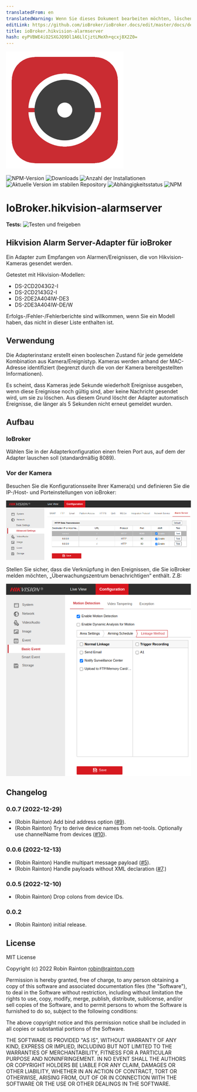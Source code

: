 ```yaml
---
translatedFrom: en
translatedWarning: Wenn Sie dieses Dokument bearbeiten möchten, löschen Sie bitte das Feld "translationsFrom". Andernfalls wird dieses Dokument automatisch erneut übersetzt
editLink: https://github.com/ioBroker/ioBroker.docs/edit/master/docs/de/adapterref/iobroker.hikvision-alarmserver/README.md
title: ioBroker.hikvision-alarmserver
hash: eyPVBWE4iO2SXGJQ9Dl1A6LlCjztLMeXh+qcxj8X2Z0=
---
```

![Logo](../../../en/adapterref/iobroker.hikvision-alarmserver/admin/hikvision-alarmserver.png)

![NPM-Version](https://img.shields.io/npm/v/iobroker.hikvision-alarmserver.svg)
![Downloads](https://img.shields.io/npm/dm/iobroker.hikvision-alarmserver.svg)
![Anzahl der Installationen](https://iobroker.live/badges/hikvision-alarmserver-installed.svg)
![Aktuelle Version im stabilen Repository](https://iobroker.live/badges/hikvision-alarmserver-stable.svg)
![Abhängigkeitsstatus](https://img.shields.io/david/raintonr/iobroker.hikvision-alarmserver.svg)
![NPM](https://nodei.co/npm/iobroker.hikvision-alarmserver.png?downloads=true)

# IoBroker.hikvision-alarmserver
**Tests:** ![Testen und freigeben](https://github.com/iobroker-community-adapters/ioBroker.hikvision-alarmserver/workflows/Test%20and%20Release/badge.svg)

## Hikvision Alarm Server-Adapter für ioBroker
Ein Adapter zum Empfangen von Alarmen/Ereignissen, die von Hikvision-Kameras gesendet werden.

Getestet mit Hikvision-Modellen:

- DS-2CD2043G2-I
- DS-2CD2143G2-I
- DS-2DE2A404IW-DE3
- DS-2DE3A404IW-DE/W

Erfolgs-/Fehler-/Fehlerberichte sind willkommen, wenn Sie ein Modell haben, das nicht in dieser Liste enthalten ist.

## Verwendung
Die Adapterinstanz erstellt einen booleschen Zustand für jede gemeldete Kombination aus Kamera/Ereignistyp. Kameras werden anhand der MAC-Adresse identifiziert (begrenzt durch die von der Kamera bereitgestellten Informationen).

Es scheint, dass Kameras jede Sekunde wiederholt Ereignisse ausgeben, wenn diese Ereignisse noch gültig sind, aber keine Nachricht gesendet wird, um sie zu löschen. Aus diesem Grund löscht der Adapter automatisch Ereignisse, die länger als 5 Sekunden nicht erneut gemeldet wurden.

## Aufbau
### IoBroker
Wählen Sie in der Adapterkonfiguration einen freien Port aus, auf dem der Adapter lauschen soll (standardmäßig 8089).

### Vor der Kamera
Besuchen Sie die Konfigurationsseite Ihrer Kamera(s) und definieren Sie die IP-/Host- und Porteinstellungen von ioBroker:

![Alarmserver-Optionen](../../../en/adapterref/iobroker.hikvision-alarmserver/docs/images/alarm-server-options.png)

Stellen Sie sicher, dass die Verknüpfung in den Ereignissen, die Sie ioBroker melden möchten, „Überwachungszentrum benachrichtigen“ enthält. Z.B:

![Bewegungserkennungsoptionen](../../../en/adapterref/iobroker.hikvision-alarmserver/docs/images/motion-detection-options.png)

## Changelog

<!--
  Placeholder for the next version (at the beginning of the line):
  ### **WORK IN PROGRESS**
-->
### 0.0.7 (2022-12-29)
-   (Robin Rainton) Add bind address option ([#9](https://github.com/iobroker-community-adapters/ioBroker.hikvision-alarmserver/issues/9)).
-   (Robin Rainton) Try to derive device names from net-tools. Optionally use channelName from devices ([#10](https://github.com/iobroker-community-adapters/ioBroker.hikvision-alarmserver/issues/10)).

### 0.0.6 (2022-12-13)
-   (Robin Rainton) Handle multipart message payload ([#5](https://github.com/iobroker-community-adapters/ioBroker.hikvision-alarmserver/issues/5)).
-   (Robin Rainton) Handle payloads without XML declaration ([#7](https://github.com/iobroker-community-adapters/ioBroker.hikvision-alarmserver/issues/7).)

### 0.0.5 (2022-12-10)
-   (Robin Rainton) Drop colons from device IDs.

### 0.0.2
-   (Robin Rainton) initial release.

## License
MIT License

Copyright (c) 2022 Robin Rainton <robin@rainton.com>

Permission is hereby granted, free of charge, to any person obtaining a copy
of this software and associated documentation files (the "Software"), to deal
in the Software without restriction, including without limitation the rights
to use, copy, modify, merge, publish, distribute, sublicense, and/or sell
copies of the Software, and to permit persons to whom the Software is
furnished to do so, subject to the following conditions:

The above copyright notice and this permission notice shall be included in all
copies or substantial portions of the Software.

THE SOFTWARE IS PROVIDED "AS IS", WITHOUT WARRANTY OF ANY KIND, EXPRESS OR
IMPLIED, INCLUDING BUT NOT LIMITED TO THE WARRANTIES OF MERCHANTABILITY,
FITNESS FOR A PARTICULAR PURPOSE AND NONINFRINGEMENT. IN NO EVENT SHALL THE
AUTHORS OR COPYRIGHT HOLDERS BE LIABLE FOR ANY CLAIM, DAMAGES OR OTHER
LIABILITY, WHETHER IN AN ACTION OF CONTRACT, TORT OR OTHERWISE, ARISING FROM,
OUT OF OR IN CONNECTION WITH THE SOFTWARE OR THE USE OR OTHER DEALINGS IN THE
SOFTWARE.